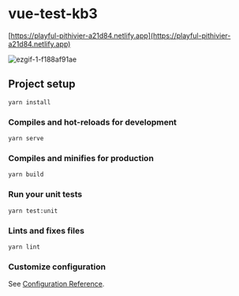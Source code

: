 # vue-test-kb3
[https://playful-pithivier-a21d84.netlify.app](https://playful-pithivier-a21d84.netlify.app)

![ezgif-1-f188af91ae](https://user-images.githubusercontent.com/49395962/161387741-a3e33b81-ea86-4e70-9118-c85f93b4afb4.gif)


## Project setup
```
yarn install
```

### Compiles and hot-reloads for development
```
yarn serve
```

### Compiles and minifies for production
```
yarn build
```

### Run your unit tests
```
yarn test:unit
```

### Lints and fixes files
```
yarn lint
```

### Customize configuration
See [Configuration Reference](https://cli.vuejs.org/config/).
